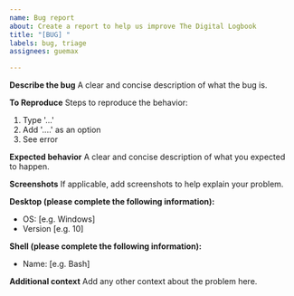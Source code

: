 ```yaml
---
name: Bug report
about: Create a report to help us improve The Digital Logbook
title: "[BUG] "
labels: bug, triage
assignees: guemax

---
```


**Describe the bug**
A clear and concise description of what the bug is.

**To Reproduce**
Steps to reproduce the behavior:
1. Type '...'
2. Add '....' as an option
3. See error

**Expected behavior**
A clear and concise description of what you expected to happen.

**Screenshots**
If applicable, add screenshots to help explain your problem.

**Desktop (please complete the following information):**
 - OS: [e.g. Windows]
 - Version [e.g. 10]

**Shell (please complete the following information):**
 - Name: [e.g. Bash]

**Additional context**
Add any other context about the problem here.
